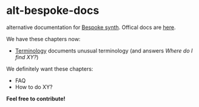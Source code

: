 # alt-bespoke-docs

alternative documentation for [Bespoke synth](https://github.com/BespokeSynth/BespokeSynthh). Offical docs are [here](https://www.bespokesynth.com/docs/). 

We have these chapters now:

- [Terminology](terminology.md) documents unusual terminology (and answers *Where do I find XY?*)

We definitely want these chapters:

- FAQ
- How to do XY?

**Feel free to contribute!**
